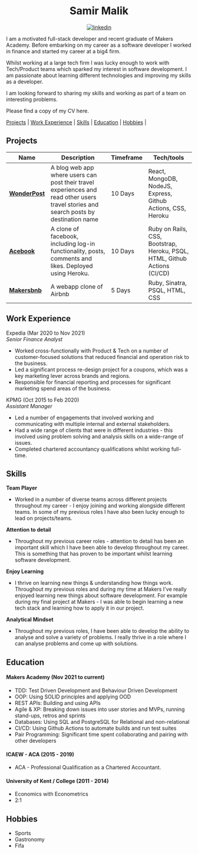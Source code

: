 
<h1 align="center"> Samir Malik </h1>

<div align="center">
 <a href="https://uk.linkedin.com/in/samir-malik-83b54175/">
    <img alt="linkedin" title="My LinkedIn Page" src="https://img.shields.io/badge/LinkedIn-0077B5?style=for-the-badge&logo=linkedin&logoColor=white"></a>

</div>

I am a motivated full-stack developer and recent graduate of Makers Academy. Before embarking on my career as a software developer I worked in finance and started my career at a big4 firm.

Whilst working at a large tech firm I was lucky enough to work with Tech/Product teams which sparked my interest in software development. I am passionate about learning different technologies and improving my skills as a developer. 

I am looking forward to sharing my skills and working as part of a team on interesting problems. 

Please find a copy of my CV here. 

[Projects](#projects) |  [Work Experience](#work-experience) | [Skills](#skills) | [Education](#education) | [Hobbies](#hobbies) |  

## Projects

| Name                         | Description        | Timeframe             | Tech/tools            |
| ---------------------------- | -----------------   | --------------                | -----------------     |
| **[WonderPost](https://github.com/robinucar/travel-log)**  | A blog web app where users can post their travel experiences and read other users travel stories and search posts by destination name |  10 Days   |  React, MongoDB, NodeJS, Express, Github Actions, CSS, Heroku    |
| **[Acebook](https://github.com/hannahdesmond/acebook-CHATS)**| A clone of facebook, including log-in functionality, posts, comments and likes. Deployed using Heroku. |  10 Days  |  Ruby on Rails, CSS, Bootstrap, Heroku, PSQL, HTML, Github Actions (CI/CD)  |
| **[Makersbnb](https://github.com/cris-ch/MakersBNB5)**  |  A webapp clone of Airbnb  |  5 Days   |  Ruby, Sinatra, PSQL, HTML, CSS  |

## Work Experience

Expedia (Mar 2020 to Nov 2021)  
*Senior Finance Analyst*

* Worked cross-functionally with Product & Tech on a number of customer-focused solutions that reduced financial and operation risk to the business. 
* Led a significant process re-design project for a coupons, which was a key marketing lever across brands and regions. 
* Responsible for financial reporting and processes for significant marketing spend areas of the business.

KPMG (Oct 2015 to Feb 2020)  
*Assistant Manager*

* Led a number of engagements that involved working and communicating with multiple internal and external stakeholders.
* Had a wide range of clients that were in different industries - this involved using problem solving and analysis skills on a wide-range of issues. 
* Completed chartered accountancy qualifications whilst working full-time. 

## Skills

 **Team Player**

* Worked in a number of diverse teams across different projects throughout my career - I enjoy joining and working alongside different teams. In some of my previous roles I have also been lucky enough to lead on projects/teams. 

**Attention to detail**

* Throughout my previous career roles - attention to detail has been an important skill which I have been able to develop throughout my career. This is something that has proven to be important whilst learning software development. 

**Enjoy Learning**

* I thrive on learning new things & understanding how things work. Throughout my previous roles and during my time at Makers I've really enjoyed learning new things about software development. For example during my final project at Makers - I was able to begin learning a new tech stack and learning how to apply it in our project. 

**Analytical Mindset**

* Throughout my previous roles, I have been able to develop the ability to analyse and solve a variety of problems. I really thrive in a role where I can analyse problems and come up with solutions. 

## Education

#### Makers Academy (Nov 2021 to current)
- TDD: Test Driven Development and Behaviour Driven Development
- OOP: Using SOLID principles and applying OOD
- REST APIs: Building and using APIs
- Agile & XP: Breaking down issues into user stories and MVPs, running stand-ups, retros and sprints
- Databases: Using SQL and PostgreSQL for Relational and non-relational
- CI/CD: Using Github Actions to automate builds and run test suites
- Pair Programming: Significant time spent collaborating and pairing with other developers

#### ICAEW - ACA (2015 - 2019)

- ACA - Professional Qualification as a Chartered Accountant.

#### University of Kent / College (2011 - 2014)

- Economics with Econometrics 
- 2:1 

## Hobbies

- Sports
- Gastronomy
- Fifa
